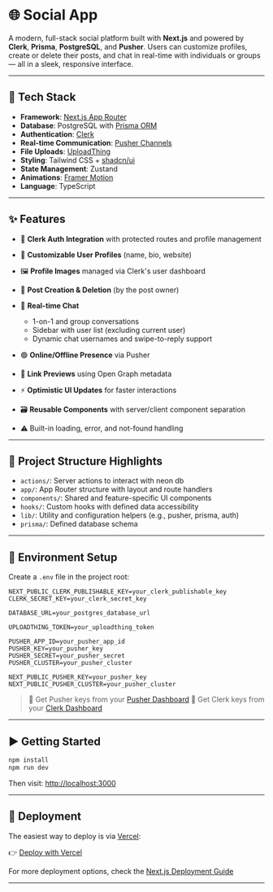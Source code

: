 
# 🌐 Social App

A modern, full-stack social platform built with **Next.js** and powered by **Clerk**, **Prisma**, **PostgreSQL**, and **Pusher**. Users can customize profiles, create or delete their posts, and chat in real-time with individuals or groups — all in a sleek, responsive interface.

---

## 🔧 Tech Stack

* **Framework**: [Next.js App Router](https://nextjs.org)
* **Database**: PostgreSQL with [Prisma ORM](https://www.prisma.io/)
* **Authentication**: [Clerk](https://clerk.dev)
* **Real-time Communication**: [Pusher Channels](https://pusher.com/channels)
* **File Uploads**: [UploadThing](https://uploadthing.com)
* **Styling**: Tailwind CSS + [shadcn/ui](https://ui.shadcn.com)
* **State Management**: Zustand
* **Animations**: [Framer Motion](https://www.framer.com/motion/)
* **Language**: TypeScript

---

## ✨ Features

* 🔐 **Clerk Auth Integration** with protected routes and profile management
* 👤 **Customizable User Profiles** (name, bio, website)
* 🖼 **Profile Images** managed via Clerk's user dashboard
* 📝 **Post Creation & Deletion** (by the post owner)
* 💬 **Real-time Chat**

  * 1-on-1 and group conversations
  * Sidebar with user list (excluding current user)
  * Dynamic chat usernames and swipe-to-reply support
* 🟢 **Online/Offline Presence** via Pusher
* 📎 **Link Previews** using Open Graph metadata
* ⚡ **Optimistic UI Updates** for faster interactions
* 🗃️ **Reusable Components** with server/client component separation
* ⚠️ Built-in loading, error, and not-found handling

---

## 📁 Project Structure Highlights

* `actions/`: Server actions to interact with neon db
* `app/`: App Router structure with layout and route handlers
* `components/`: Shared and feature-specific UI components
* `hooks/`: Custom hooks with defined data accessibility
* `lib/`: Utility and configuration helpers (e.g., pusher, prisma, auth)
* `prisma/`: Defined database schema

---

## 🧪 Environment Setup

Create a `.env` file in the project root:

```env
NEXT_PUBLIC_CLERK_PUBLISHABLE_KEY=your_clerk_publishable_key
CLERK_SECRET_KEY=your_clerk_secret_key

DATABASE_URL=your_postgres_database_url

UPLOADTHING_TOKEN=your_uploadthing_token

PUSHER_APP_ID=your_pusher_app_id
PUSHER_KEY=your_pusher_key
PUSHER_SECRET=your_pusher_secret
PUSHER_CLUSTER=your_pusher_cluster

NEXT_PUBLIC_PUSHER_KEY=your_pusher_key
NEXT_PUBLIC_PUSHER_CLUSTER=your_pusher_cluster
```

> 🔑 Get Pusher keys from your [Pusher Dashboard](https://dashboard.pusher.com)
> 🔑 Get Clerk keys from your [Clerk Dashboard](https://dashboard.clerk.dev)

---

## ▶️ Getting Started

```bash
npm install
npm run dev
```

Then visit: [http://localhost:3000](http://localhost:3000)

---

## 🚀 Deployment

The easiest way to deploy is via [Vercel](https://vercel.com):

👉 [Deploy with Vercel](https://vercel.com/new?utm_source=create-next-app&utm_medium=default-template&utm_campaign=create-next-app-readme)

For more deployment options, check the [Next.js Deployment Guide](https://nextjs.org/docs/app/building-your-application/deploying)

---
